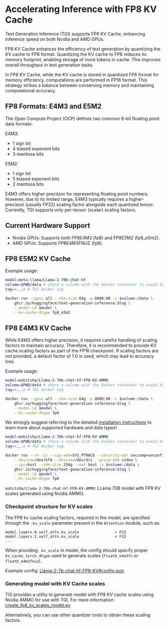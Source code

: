 # Accelerating Inference with FP8 KV Cache

Text Generation Inference (TGI) supports FP8 KV Cache, enhancing inference speed on both Nvidia and AMD GPUs.

FP8 KV Cache enhances the efficiency of text generation by quantizing the KV cache to FP8 format. Quantizing the KV cache to FP8 reduces its memory footprint, enabling storage of more tokens in cache. This improves overall throughput in text generation tasks.

In FP8 KV Cache, while the KV cache is stored in quantized FP8 format for memory efficiency, computations are performed in FP16 format. This strategy strikes a balance between conserving memory and maintaining computational accuracy.

## FP8 Formats: E4M3 and E5M2
The Open Compute Project (OCP) defines two common 8-bit floating point data formats:

E4M3:

* 1 sign bit
* 4 biased exponent bits
* 3 mantissa bits

E5M2:

* 1 sign bit
* 5 biased exponent bits
* 2 mantissa bits

E4M3 offers higher precision for representing floating point numbers. However, due to its limited range, E4M3 typically requires a higher-precision (usually FP32) scaling factor alongside each quantized tensor. Currently, TGI supports only per-tensor (scalar) scaling factors.

## Current Hardware Support

* Nvidia GPUs:  Supports both FP8E4M3 (fp8) and FP8E5M2 (fp8_e5m2).
* AMD GPUs: Supports FP8E4M3FNUZ (fp8).

## FP8 E5M2 KV Cache
Example usage:
```bash
model=meta-llama/Llama-2-70b-chat-hf
volume=$PWD/data # share a volume with the Docker container to avoid downloading weights every run
tag=<...> # TGI docker tag

docker run --gpus all --shm-size 64g -p 8080:80 -v $volume:/data \
    ghcr.io/huggingface/text-generation-inference:$tag \
    --model-id $model \
    --kv-cache-dtype fp8_e5m2
```

## FP8 E4M3 KV Cache
While E4M3 offers higher precision, it requires careful handling of scaling factors to maintain accuracy. Therefore, it is recommended to provide KV cache scaling factors as part of the FP16 checkpoint. If scaling factors are not provided, a default factor of 1.0 is used, which may lead to accuracy loss.

Example usage:
<hfoptions id="usage">
<hfoption id="NVIDIA">


```bash
model=mohitsha/Llama-2-70b-chat-hf-FP8-KV-AMMO
volume=$PWD/data # share a volume with the Docker container to avoid downloading weights every run
tag=<...> # TGI docker tag

docker run --gpus all --shm-size 64g -p 8080:80 -v $volume:/data \
    ghcr.io/huggingface/text-generation-inference:$tag \
    --model-id $model \
    --kv-cache-dtype fp8
```

We strongly suggest referring to the detailed [installation instructions](https://github.com/Dao-AILab/flash-attention?tab=readme-ov-file#installation-and-features) to learn more about supported hardware and data types!

</hfoption>
<hfoption id="AMD">

```bash
model=mohitsha/Llama-2-70b-chat-hf-FP8-KV-AMMO
volume=$PWD/data # share a volume with the Docker container to avoid downloading weights every run
tag=<...> # TGI docker tag

docker run --rm -it --cap-add=SYS_PTRACE --security-opt seccomp=unconfined \
    --device=/dev/kfd --device=/dev/dri --group-add video \
    --ipc=host --shm-size 256g --net host -v $volume:/data \
    ghcr.io/huggingface/text-generation-inference:$tag \
    --model-id $model \
    --kv-cache-dtype fp8
```

</hfoption>
</hfoptions>


`mohitsha/Llama-2-70b-chat-hf-FP8-KV-AMMO`: LLama 70B model with FP8 KV scales generated using Nvidia AMMO.

### Checkpoint structure for KV scales
The FP8 kv cache scaling factors, required in the model, are specified through the `.kv_scale` parameter present in the `Attention` module, such as:

```
model.layers.0.self_attn.kv_scale                < F32
model.layers.1.self_attn.kv_scale                < F32
...
```

When providing `.kv_scale` in model, the config should specify proper `kv_cache_torch_dtype` used to generate scales (`float8_e4m3fn` or `float8_e4m3fnuz`).

Example config: [Llama-2-7b-chat-hf-FP8-KV#config.json](https://huggingface.co/mohitsha/Llama-2-7b-chat-hf-FP8-KV/blob/main/config.json#L14)

### Generating model with KV Cache scales

TGI provides a utility to generate model with FP8 KV cache scales using Nvidia AMMO for use with TGI. For more information: [create_fp8_kv_scales_model.py](https://github.com/huggingface/text-generation-inference/examples/fp8_kvcache/create_fp8_kv_scales_model.py)

Alternatively, you can use other quantizer tools to obtain these scaling factors.
